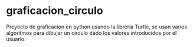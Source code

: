# graficacion_circulo
Proyecto de graficacion en python usando la librería Turtle, se usan varios algoritmos para dibujar un circulo dado los valores introducidos por el usuario.
